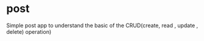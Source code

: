 # post
 Simple post app to understand the basic of the CRUD(create, read , update , delete) operation)
